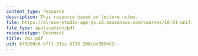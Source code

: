 ```yaml
---
content_type: resource
description: This resource based on lecture notes.
file: https://ol-ocw-studio-app-qa.s3.amazonaws.com/courses/16-01-unified-engineering-i-ii-iii-iv-fall-2005-spring-2006/bf9d90c6bff131ec3790206cbe3594b2_zm2.pdf
file_type: application/pdf
resourcetype: Document
title: zm2.pdf
uid: bf9d90c6-bff1-31ec-3790-206cbe3594b2
---
```

